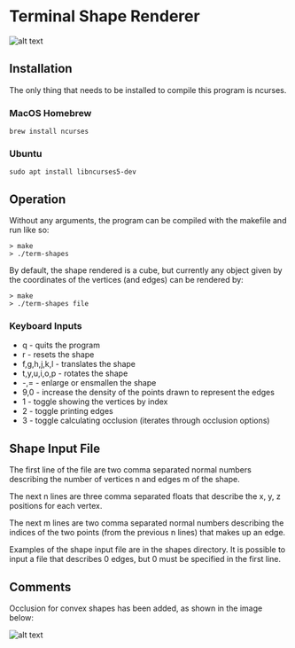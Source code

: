 # Terminal Shape Renderer

![alt text](https://github.com/Davey-Hughes/term-shapes/blob/master/images/dodecahedron.png "dodecahedron")

## Installation
The only thing that needs to be installed to compile this program is ncurses.

### MacOS Homebrew
```
brew install ncurses
```

### Ubuntu
```
sudo apt install libncurses5-dev
```

## Operation
Without any arguments, the program can be compiled with the makefile and run like so:
```
> make
> ./term-shapes
```

By default, the shape rendered is a cube, but currently any object given by the
coordinates of the vertices (and edges) can be rendered by:

```
> make
> ./term-shapes file
```

### Keyboard Inputs
- q - quits the program
- r - resets the shape
- f,g,h,j,k,l - translates the shape
- t,y,u,i,o,p - rotates the shape
- -,= - enlarge or ensmallen the shape
- 9,0 - increase the density of the points drawn to represent the edges
- 1 - toggle showing the vertices by index
- 2 - toggle printing edges
- 3 - toggle calculating occlusion (iterates through occlusion options)

## Shape Input File
The first line of the file are two comma separated normal numbers describing
the number of vertices n and edges m of the shape.

The next n lines are three comma separated floats that describe the x, y, z
positions for each vertex.

The next m lines are two comma separated normal numbers describing the indices
of the two points (from the previous n lines) that makes up an edge.

Examples of the shape input file are in the shapes directory. It is possible to
input a file that describes 0 edges, but 0 must be specified in the first line.

## Comments
Occlusion for convex shapes has been added, as shown in the image below:

![alt text](https://github.com/Davey-Hughes/term-shapes/blob/master/images/dodecahedron_occlusion.png "dodecahedron_occlusion")
